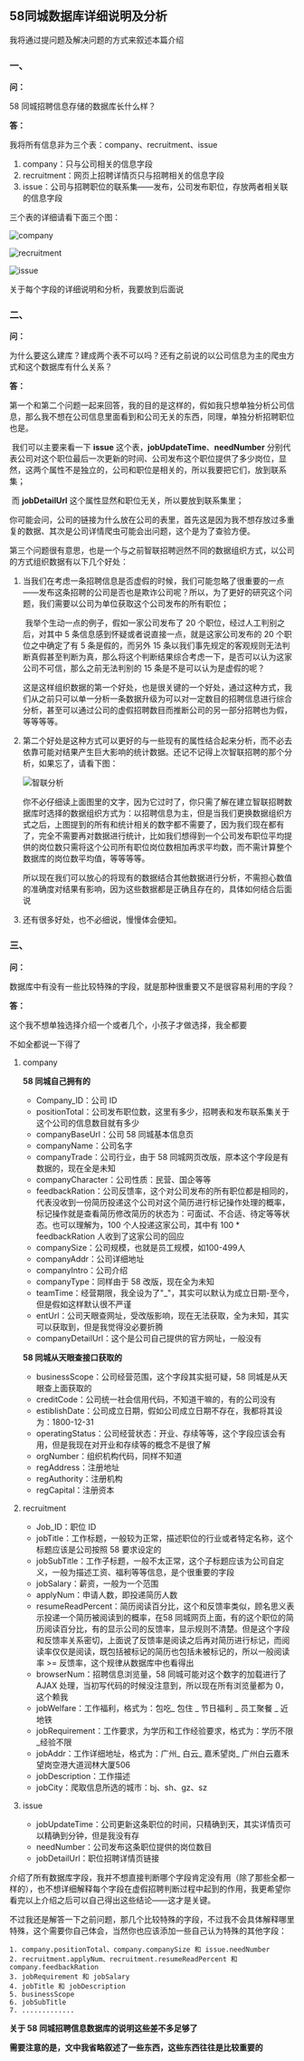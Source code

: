 ## 58同城数据库详细说明及分析

我将通过提问题及解决问题的方式来叙述本篇介绍



### 一、

**问：**

58 同城招聘信息存储的数据库长什么样？

**答：**

我将所有信息非为三个表：company、recruitment、issue

1. company：只与公司相关的信息字段
2. recruitment：网页上招聘详情页只与招聘相关的信息字段
3. issue：公司与招聘职位的联系集——发布，公司发布职位，存放两者相关联的信息字段

三个表的详细请看下面三个图：

![company](./res/DB/company.png)

![recruitment](./res/DB/recruitment.png)

![issue](./res/DB/issue.png)

关于每个字段的详细说明和分析，我要放到后面说

### 二、

**问：**

为什么要这么建库？建成两个表不可以吗？还有之前说的以公司信息为主的爬虫方式和这个数据库有什么关系？

**答：**

第一个和第二个问题一起来回答，我的目的是这样的，假如我只想单独分析公司信息，那么我不想在公司信息里面看到和公司无关的东西，同理，单独分析招聘职位也是。

​	我们可以主要来看一下 **issue** 这个表，**jobUpdateTime**、**needNumber** 分别代表公司对这个职位最后一次更新的时间、公司发布这个职位提供了多少岗位，显然，这两个属性不是独立的，公司和职位是相关的，所以我要把它们，放到联系集；

​	而 **jobDetailUrl** 这个属性显然和职位无关，所以要放到联系集里；

​	你可能会问，公司的链接为什么放在公司的表里，首先这是因为我不想存放过多重复的数据、其次是公司详情爬虫可能会出问题，这个是为了查验方便。

第三个问题很有意思，也是一个与之前智联招聘迥然不同的数据组织方式，以公司的方式组织数据有以下几个好处：

1. 当我们在考虑一条招聘信息是否虚假的时候，我们可能忽略了很重要的一点——发布这条招聘的公司是否也是欺诈公司呢？所以，为了更好的研究这个问题，我们需要以公司为单位获取这个公司发布的所有职位；

   ​	我举个生动一点的例子，假如一家公司发布了 20 个职位，经过人工判别之后，对其中 5 条信息感到怀疑或者说直接一点，就是这家公司发布的 20 个职位之中确定了有 5 条是假的，而另外 15 条以我们事先规定的客观规则无法判断真假甚至判断为真，那么将这个判断结果综合考虑一下，是否可以认为这家公司不可信，那么之前无法判别的 15 条是不是可以认为是虚假的呢？

   ​	这是这样组织数据的第一个好处，也是很关键的一个好处，通过这种方式，我们从之前只可以单一分析一条数据升级为可以对一定数目的招聘信息进行综合分析，甚至可以通过公司的虚假招聘数目而推断公司的另一部分招聘也为假，等等等等。

2. 第二个好处是这种方式可以更好的与一些现有的属性结合起来分析，而不必去依靠可能对结果产生巨大影响的统计数据。还记不记得上次智联招聘的那个分析，如果忘了，请看下图：

   ![智联分析](./res/DB/zhilian.png)

   ​	你不必仔细读上面图里的文字，因为它过时了，你只需了解在建立智联招聘数据库时选择的数据组织方式为：以招聘信息为主，但是当我们更换数据组织方式之后，上图提到的所有和统计相关的数字都不需要了，因为我们现在都有了，完全不需要再对数据进行统计，比如我们想得到一个公司发布职位平均提供的岗位数只需将这个公司所有职位岗位数相加再求平均数，而不需计算整个数据库的岗位数平均值，等等等等。

   ​	所以现在我们可以放心的将现有的数据结合其他数据进行分析，不需担心数值的准确度对结果有影响，因为这些数据都是正确且存在的，具体如何结合后面说

3. 还有很多好处，也不必细说，慢慢体会便知。

### 三、

**问：**

数据库中有没有一些比较特殊的字段，就是那种很重要又不是很容易利用的字段？

**答：**

这个我不想单独选择介绍一个或者几个，小孩子才做选择，我全都要

不如全都说一下得了

1. company

   **58 同城自己拥有的**

   - Company_ID：公司 ID
   - positionTotal：公司发布职位数，这里有多少，招聘表和发布联系集关于这个公司的信息数目就有多少
   - companyBaseUrl：公司 58 同城基本信息页
   - companyName：公司名字
   - companyTrade：公司行业，由于 58 同城网页改版，原本这个字段是有数据的，现在全是未知
   - companyCharacter：公司性质：民营、国企等等
   - feedbackRation：公司反馈率，这个对公司发布的所有职位都是相同的，代表没收到一份简历投递这个公司对这个简历进行标记操作处理的概率，标记操作就是查看简历修改简历的状态为：可面试、不合适、待定等等状态。也可以理解为，100 个人投递这家公司，其中有 100 * feedbackRation 人收到了这家公司的回应
   - companySize：公司规模，也就是员工规模，如100-499人
   - companyAddr：公司详细地址
   - companyIntro：公司介绍
   - companyType：同样由于 58 改版，现在全为未知
   - teamTime：经营期限，我全设为了"_"，其实可以默认为成立日期-至今，但是假如这样默认很不严谨
   - entUrl：公司天眼查网址，受改版影响，现在无法获取，全为未知，其实可以获取到，但是我觉得没必要折腾
   - companyDetailUrl：这个是公司自己提供的官方网址，一般没有

   **58 同城从天眼查接口获取的**

   - businessScope：公司经营范围，这个字段其实挺可疑，58 同城是从天眼查上面获取的
   - creditCode：公司统一社会信用代码，不知道干嘛的，有的公司没有
   - estiblishDate：公司成立日期，假如公司成立日期不存在，我都将其设为：1800-12-31
   - operatingStatus：公司经营状态：开业、存续等等，这个字段应该会有用，但是我现在对开业和存续等的概念不是很了解
   - orgNumber：组织机构代码，同样不知道
   - regAddress：注册地址
   - regAuthority：注册机构
   - regCapital：注册资本

2. recruitment

   - Job_ID：职位 ID
   - jobTitle：工作标题，一般较为正常，描述职位的行业或者特定名称，这个标题应该是公司按照 58 要求设定的
   - jobSubTitle：工作子标题，一般不太正常，这个子标题应该为公司自定义，一般为描述工资、福利等等信息，是个很重要的字段
   - jobSalary：薪资，一般为一个范围
   - applyNum：申请人数，即投递简历人数
   - resumeReadPercent：简历阅读百分比，这个和反馈率类似，顾名思义表示投递一个简历被阅读到的概率，在58 同城网页上面，有的这个职位的简历阅读百分比，有的显示公司的反馈率，显示规则不清楚。但是这个字段和反馈率关系密切，上面说了反馈率是阅读之后再对简历进行标记，而阅读率仅仅是阅读，既包括被标记的简历也包括未被标记的，所以一般阅读率 >= 反馈率，这个规律从数据库中也看得出
   - browserNum：招聘信息浏览量，58 同城可能对这个数字的加载进行了 AJAX 处理，当初写代码的时候没注意到，所以现在所有浏览量都为 0，这个赖我
   - jobWelfare：工作福利，格式为：包吃_ 包住 _ 节日福利 _ 员工聚餐 _ 近地铁
   - jobRequirement：工作要求，为学历和工作经验要求，格式为：学历不限_经验不限
   - jobAddr：工作详细地址，格式为：广州_ 白云_ 嘉禾望岗_ 广州白云嘉禾望岗空港大道润林大厦506
   - jobDescription：工作描述
   - jobCity：爬取信息所选的城市：bj、sh、gz、sz

3. issue

   - jobUpdateTime：公司更新这条职位的时间，只精确到天，其实详情页可以精确到分钟，但是我没有存
   - needNumber：公司发布这条职位提供的岗位数目
   - jobDetailUrl：职位招聘详情页链接



​	介绍了所有数据库字段，我并不想直接判断哪个字段肯定没有用（除了那些全都一样的），也不想详细解释每个字段在虚假招聘判断过程中起到的作用，我更希望你看完以上介绍之后可以自己得出这些结论——这才是关键。

​	不过我还是解答一下之前问题，那几个比较特殊的字段，不过我不会具体解释哪里特殊，这个需要你自己体会，当然你也应该添加一些自己认为特殊的其他字段：

 	1. company.positionTotal、company.companySize 和 issue.needNumber
 	2. recruitment.applyNum、recruitment.resumeReadPercent 和 company.feedbackRation
 	3. jobRequirement 和 jobSalary
 	4. jobTitle 和 jobDescription
 	5. businessScope
 	6. jobSubTitle
 	7. .............



**关于 58 同城招聘信息数据库的说明这些差不多足够了**

**需要注意的是，文中我省略叙述了一些东西，这些东西往往是比较重要的**






